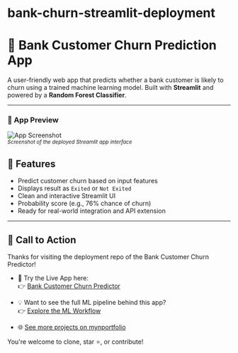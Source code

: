 # bank-churn-streamlit-deployment
 # 🏦 Bank Customer Churn Prediction App

A user-friendly web app that predicts whether a bank customer is likely to churn using a trained machine learning model. Built with **Streamlit** and powered by a **Random Forest Classifier**.

---
### 📸 App Preview

![App Screenshot](https://i.postimg.cc/m2WmG5D4/Bank-Customer-Churn-Pred-Web-App-Snapshot.png)  
<sub>_Screenshot of the deployed Streamlit app interface_</sub>

## 📌 Features

- Predict customer churn based on input features
- Displays result as `Exited` or `Not Exited`
- Clean and interactive Streamlit UI
- Probability score (e.g., 76% chance of churn)
- Ready for real-world integration and API extension

---

## 🙌 Call to Action

Thanks for visiting the deployment repo of the Bank Customer Churn Predictor!

- 🎯 Try the Live App here:  
  👉 [Bank Customer Churn Predictor](https://bank-customer-churn-prediction-app-szvevdugbfdd8q6oghpuvj.streamlit.app/)

- 💡 Want to see the full ML pipeline behind this app?  
  👉 [Explore the ML Workflow](https://github.com/FijabiAdekunle/bank-churn-ml-workflow)

- 🌐 [See more projects on mynportfolio](https://sites.google.com/view/fijabijadekunle/home)

You're welcome to clone, star ⭐️, or contribute!


